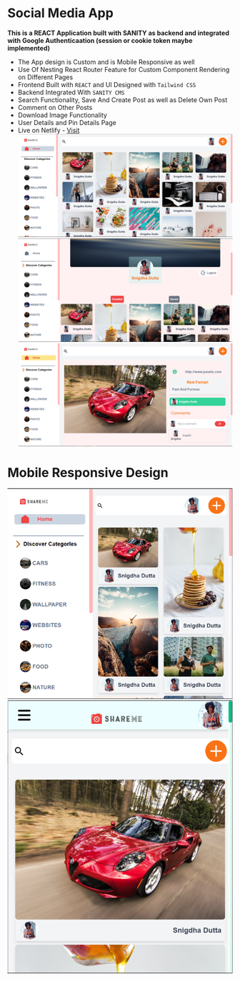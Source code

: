 # Social Media App

**This is a REACT Application built with SANITY as backend and integrated with Google Authenticaation (session or cookie token maybe implemented)**

- The App design is Custom and is Mobile Responsive as well
- Use Of Nesting React Router Feature for Custom Component Rendering on Different Pages
- Frontend Built with `REACT` and UI Designed with `Tailwind CSS`
- Backend Integrated With `SANITY CMS`
- Search Functionality, Save And Create Post as well as Delete Own Post
- Comment on Other Posts
- Download Image Functionality
- User Details and Pin Details Page
- Live on Netlify - [Visit](https://social-media-share.netlify.app)
  <img src="./shareme.png"/>
  <img src="./shareme-4.png"/>
  <img src="./shareme-5.png"/>

# Mobile Responsive Design

<img src="./shareme-2.png"/>
<img src="./shareme-3.png"/>
